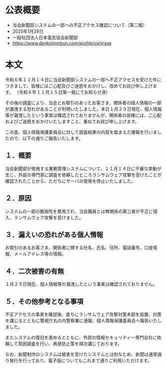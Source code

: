 # 公表概要
- 当会新聞部システムの一部への不正アクセス確認について（第二報）
- 2025年1月29日
- 一般社団法人日本電気協会新聞部
- https://www.denkishimbun.com/profile/oshirase

# 本文
令和６年１１月１４日に当会新聞部システムの一部へ不正アクセスを受けた件につきまして、皆様にはご心配及びご迷惑をおかけし、改めてお詫び申し上げます。
（令和６年１１月１５日第一報にてお知らせ済）

その後の調査により、当会とお取引のあったお客さま、関係者の個人情報の一部が漏洩する恐れがあることが判明いたしました。本日１月２９日現在、個人情報等が漏洩したという事実は確認されておりませんが、関係者の皆様には、ご心配およびご迷惑をおかけいたしますこと、重ねてお詫び申し上げます。

この度、個人情報保護委員会に対して調査結果の内容を踏まえた確報を行いましたので、以下の通りご報告いたします。

## １．概要
当会新聞部が使用する業務管理システムについて、１１月１４日に不審な挙動が生じ、外部の専門家に調査を依頼したところランサムウェア攻撃を受けたことが確認されたことから、ただちにサーバの使用を停止いたしました。

## ２．原因
システムの一部の脆弱性を悪用され、当会職員とは無関係の第三者が不正に侵入、ランサムウェア攻撃を受けました。

## ３．漏えいの恐れがある個人情報
お取引のあるお客さま、関係者に関する社名、氏名、住所、電話番号、口座情報、メールアドレス等の情報。

## ４．二次被害の有無
１月２９日現在、個人情報等が漏洩したという事実は確認されておりません。

## ５．その他参考となる事項
不正アクセスの事実を確認後、直ちにランサムウェア攻撃対策本部を設置、対策を講じるとともに警視庁丸の内警察署に通報、個人情報保護委員会へ報告いたしました。

またシステムの復旧を進めるとともに、外部の情報セキュリティー専門会社に依頼して原因調査を行い、再発防止策を順次講じております。

なお、新聞制作のシステムは被害を受けたシステムとは別なため、新聞は通常通り発行を行っており、電子版についてもこれまで通りご利用いただけます。
